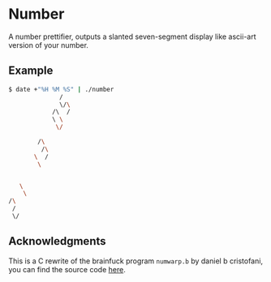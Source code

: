 # Number

A number prettifier, outputs a slanted seven-segment display like
ascii-art version of your number.

## Example

```sh
$ date +"%H %M %S" | ./number
              /
              \/\
            /\  /
            \ \
             \/

        /\
         /\
       \  /
        \


   \
    \
/\
 /
 \/
```

## Acknowledgments

This is a C rewrite of the brainfuck program `numwarp.b` by
daniel b cristofani, you can find the source code
[here](http://www.hevanet.com/cristofd/brainfuck/).
